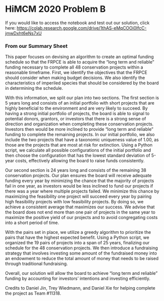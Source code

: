 # HiMCM 2020 Problem B

If you would like to access the notebook and test out our solution, click here: https://colab.research.google.com/drive/1thAS-eMqCOOi0IfcC-jmwDxht6eNs7xU

### From our Summary Sheet

This paper focuses on devising an algorithm to create an optimal funding schedule so that the FRPCE is able to acquire the “long term and reliable” funding necessary to complete all 48 conservation projects within a reasonable timeframe. First, we identify the objectives that the FRPCE should consider when making budget decisions. We also identify the characteristics of imperiled species that should be considered by the board in determining the schedule. 

With this information, we split our plan into two sections. The first section is 5 years long and consists of an initial portfolio with short projects that are highly beneficial to the environment and are very likely to succeed. By having a strong initial portfolio of projects, the board is able to signal to potential donors, grantors, or investors that there is a strong sense of direction and organization when completing these conservation projects. Investors then would be more inclined to provide “long term and reliable” funding to complete the remaining projects. In our initial portfolio, we also include the two projects that have a taxonomic uniqueness value of 1.00, as those are the projects that are most at risk for extinction. Using a Python script, we calculate all possible configurations of the initial portfolio and then choose the configuration that has the lowest standard deviation of 5-year costs, effectively allowing the board to raise funds consistently.

Our second section is 24 years long and consists of the remaining 38 conservation projects. Our plan ensures the board will receive adequate funding every year by minimizing the chance that the majority of projects fail in one year, as investors would be less inclined to fund our projects if there was a year where multiple projects failed. We minimize this chance by maximizing the feasibility one project will succeed every year by pairing high feasibility projects with low feasibility projects. By doing so, we achieve a consistent average that maximizes our success. We advise that the board does not end more than one pair of projects in the same year to maximize the positive yield of our projects and to avoid congregating costs into a short period of time.

With the pairs set in place, we utilize a greedy algorithm to prioritize the pairs that have the highest expected benefit. Using a Python script, we organized the 19 pairs of projects into a span of 25 years, finalizing our schedule for the 48 conservation projects. We then introduce a fundraising strategy that involves investing some amount of the fundraised money into an endowment to reduce the total amount of money that needs to be raised through traditional fundraising.

Overall, our solution will allow the board to achieve “long term and reliable” funding by accounting for investors’ intentions and investing efficiently.

Credits to Daniel Jin, Trey Wiedmann, and Daniel Xie for helping complete the project as Team #11318.
